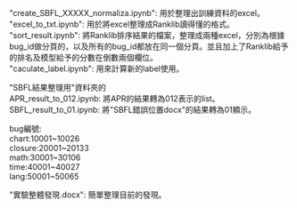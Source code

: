 "create_SBFL_XXXXX_normaliza.ipynb": 用於整理出訓練資料的excel。  
"excel_to_txt.ipynb": 用於將excel整理成Ranklib讀得懂的格式。  
"sort_result.ipynb": 將Ranklib排序結果的檔案，整理成兩種excel，分別為根據bug_id做分頁的，以及所有的bug_id都放在同一個分頁。並且加上了Ranklib給予的排名及模型給予的分數在倒數兩個欄位。  
"caculate_label.ipynb": 用來計算新的label使用。  

"SBFL結果整理用"資料夾的  
APR_result_to_012.ipynb: 將APR的結果轉為012表示的list。  
SBFL_result_to_01.ipynb: 將"SBFL錯誤位置docx"的結果轉為01顯示。  

bug編號:  
chart:10001~10026  
closure:20001~20133  
math:30001~30106  
time:40001~40027  
lang:50001~50065  

"實驗整體發現.docx": 簡單整理目前的發現。  